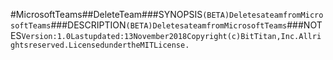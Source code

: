#MicrosoftTeams##DeleteTeam###SYNOPSIS```(BETA)DeletesateamfromMicrosoftTeams```###DESCRIPTION```(BETA)DeletesateamfromMicrosoftTeams```###NOTES```Version:1.0Lastupdated:13November2018Copyright(c)BitTitan,Inc.Allrightsreserved.LicensedundertheMITLicense.```
